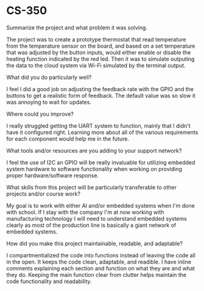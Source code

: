 # CS-350

Summarize the project and what problem it was solving.

The project was to create a prototype thermostat that read temperature from the temperature sensor on the board,
and based on a set temperature that was adjusted by the button inputs, would either enable or disable the heating function
indicated by the red led. Then it was to simulate outputing the data to the cloud system via Wi-Fi simulated by the terminal output.

What did you do particularly well?

I feel I did a good job on adjusting the feedback rate with the GPIO and the buttons to get a realistic form of feedback.
The default value was so slow it was annoying to wait for updates.

Where could you improve?

I really struggled getting the UART system to function, mainly that I didn't have it configured right. Learning more
about all of the various requirements for each component would help me in the future.

What tools and/or resources are you adding to your support network?

I feel the use of I2C an GPIO will be really invaluable for utilizing embedded system hardware to software functionality
when working on providing proper hardware/software response.

What skills from this project will be particularly transferable to other projects and/or course work?

My goal is to work with either AI and/or embedded systems when I'm done with school. If I stay with the company I'm at now
working with manufacturing technology I will need to understand embedded systems clearly as most of the production line is
basically a giant network of embedded systems.

How did you make this project maintainable, readable, and adaptable?

I compartmentialized the code into functions instead of leaving the code all in the open. It keeps the code clean, adaptable, and readible.
I have inline comments explaining each section and function on what they are and what they do. Keeping the main function clear from clutter
helps maintain the code functionality and readability.
